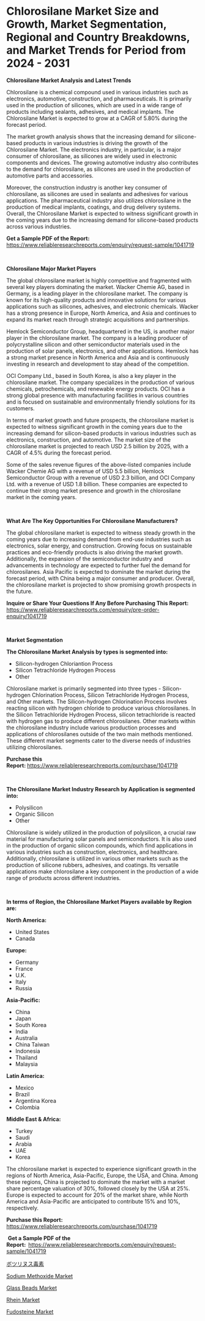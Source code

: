 <p><h1>Chlorosilane Market Size and Growth, Market Segmentation, Regional and Country Breakdowns, and Market Trends for Period from 2024 -  2031</h1></p><p><strong>Chlorosilane Market Analysis and Latest Trends</strong></p>
<p><p>Chlorosilane is a chemical compound used in various industries such as electronics, automotive, construction, and pharmaceuticals. It is primarily used in the production of silicones, which are used in a wide range of products including sealants, adhesives, and medical implants. The Chlorosilane Market is expected to grow at a CAGR of 5.80% during the forecast period.</p><p>The market growth analysis shows that the increasing demand for silicone-based products in various industries is driving the growth of the Chlorosilane Market. The electronics industry, in particular, is a major consumer of chlorosilane, as silicones are widely used in electronic components and devices. The growing automotive industry also contributes to the demand for chlorosilane, as silicones are used in the production of automotive parts and accessories.</p><p>Moreover, the construction industry is another key consumer of chlorosilane, as silicones are used in sealants and adhesives for various applications. The pharmaceutical industry also utilizes chlorosilane in the production of medical implants, coatings, and drug delivery systems. Overall, the Chlorosilane Market is expected to witness significant growth in the coming years due to the increasing demand for silicone-based products across various industries.</p></p>
<p><strong>Get a Sample PDF of the Report:&nbsp;</strong> <a href="https://www.reliableresearchreports.com/enquiry/request-sample/1041719">https://www.reliableresearchreports.com/enquiry/request-sample/1041719</a></p>
<p>&nbsp;</p>
<p><strong>Chlorosilane Major Market Players</strong></p>
<p><p>The global chlorosilane market is highly competitive and fragmented with several key players dominating the market. Wacker Chemie AG, based in Germany, is a leading player in the chlorosilane market. The company is known for its high-quality products and innovative solutions for various applications such as silicones, adhesives, and electronic chemicals. Wacker has a strong presence in Europe, North America, and Asia and continues to expand its market reach through strategic acquisitions and partnerships.</p><p>Hemlock Semiconductor Group, headquartered in the US, is another major player in the chlorosilane market. The company is a leading producer of polycrystalline silicon and other semiconductor materials used in the production of solar panels, electronics, and other applications. Hemlock has a strong market presence in North America and Asia and is continuously investing in research and development to stay ahead of the competition.</p><p>OCI Company Ltd., based in South Korea, is also a key player in the chlorosilane market. The company specializes in the production of various chemicals, petrochemicals, and renewable energy products. OCI has a strong global presence with manufacturing facilities in various countries and is focused on sustainable and environmentally friendly solutions for its customers.</p><p>In terms of market growth and future prospects, the chlorosilane market is expected to witness significant growth in the coming years due to the increasing demand for silicon-based products in various industries such as electronics, construction, and automotive. The market size of the chlorosilane market is projected to reach USD 2.5 billion by 2025, with a CAGR of 4.5% during the forecast period.</p><p>Some of the sales revenue figures of the above-listed companies include Wacker Chemie AG with a revenue of USD 5.5 billion, Hemlock Semiconductor Group with a revenue of USD 2.3 billion, and OCI Company Ltd. with a revenue of USD 1.8 billion. These companies are expected to continue their strong market presence and growth in the chlorosilane market in the coming years.</p></p>
<p>&nbsp;</p>
<p><strong>What Are The Key Opportunities For Chlorosilane Manufacturers?</strong></p>
<p><p>The global chlorosilane market is expected to witness steady growth in the coming years due to increasing demand from end-use industries such as electronics, solar energy, and construction. Growing focus on sustainable practices and eco-friendly products is also driving the market growth. Additionally, the expansion of the semiconductor industry and advancements in technology are expected to further fuel the demand for chlorosilanes. Asia Pacific is expected to dominate the market during the forecast period, with China being a major consumer and producer. Overall, the chlorosilane market is projected to show promising growth prospects in the future.</p></p>
<p><strong>Inquire or Share Your Questions If Any Before Purchasing This Report:</strong> <a href="https://www.reliableresearchreports.com/enquiry/pre-order-enquiry/1041719">https://www.reliableresearchreports.com/enquiry/pre-order-enquiry/1041719</a></p>
<p>&nbsp;</p>
<p><strong>Market Segmentation</strong></p>
<p><strong>The Chlorosilane Market Analysis by types is segmented into:</strong></p>
<p><ul><li>Silicon-hydrogen Chloriantion Process</li><li>Silicon Tetrachloride Hydrogen Process</li><li>Other</li></ul></p>
<p><p>Chlorosilane market is primarily segmented into three types - Silicon-hydrogen Chlorination Process, Silicon Tetrachloride Hydrogen Process, and Other markets. The Silicon-hydrogen Chlorination Process involves reacting silicon with hydrogen chloride to produce various chlorosilanes. In the Silicon Tetrachloride Hydrogen Process, silicon tetrachloride is reacted with hydrogen gas to produce different chlorosilanes. Other markets within the chlorosilane industry include various production processes and applications of chlorosilanes outside of the two main methods mentioned. These different market segments cater to the diverse needs of industries utilizing chlorosilanes.</p></p>
<p><strong>Purchase this Report:&nbsp;</strong><a href="https://www.reliableresearchreports.com/purchase/1041719">https://www.reliableresearchreports.com/purchase/1041719</a></p>
<p>&nbsp;</p>
<p><strong>The Chlorosilane Market Industry Research by Application is segmented into:</strong></p>
<p><ul><li>Polysilicon</li><li>Organic Silicon</li><li>Other</li></ul></p>
<p><p>Chlorosilane is widely utilized in the production of polysilicon, a crucial raw material for manufacturing solar panels and semiconductors. It is also used in the production of organic silicon compounds, which find applications in various industries such as construction, electronics, and healthcare. Additionally, chlorosilane is utilized in various other markets such as the production of silicone rubbers, adhesives, and coatings. Its versatile applications make chlorosilane a key component in the production of a wide range of products across different industries.</p></p>
<p>&nbsp;</p>
<p><strong>In terms of Region, the Chlorosilane Market Players available by Region are:</strong></p>
<p>
    <p> <strong> North America: </strong>
        <ul>
            <li>United States</li>
            <li>Canada</li>
        </ul>
        </p> 
    <p> <strong> Europe: </strong>
        <ul>
            <li>Germany</li>
            <li>France</li>
            <li>U.K.</li>
            <li>Italy</li>
            <li>Russia</li>
        </ul>
        </p> 
    <p> <strong> Asia-Pacific: </strong>
        <ul>
            <li>China</li>
            <li>Japan</li>
            <li>South Korea</li>
            <li>India</li>
            <li>Australia</li>
            <li>China Taiwan</li>
            <li>Indonesia</li>
            <li>Thailand</li>
            <li>Malaysia</li>
        </ul>
        </p> 
    <p> <strong> Latin America: </strong>
        <ul>
            <li>Mexico</li>
            <li>Brazil</li>
            <li>Argentina Korea</li>
            <li>Colombia</li>
        </ul>
        </p> 
    <p> <strong> Middle East & Africa: </strong>
        <ul>
            <li>Turkey</li>
            <li>Saudi</li>
            <li>Arabia</li>
            <li>UAE</li>
            <li>Korea</li>
        </ul>
    </p>
    </p>
<p><p>The chlorosilane market is expected to experience significant growth in the regions of North America, Asia-Pacific, Europe, the USA, and China. Among these regions, China is projected to dominate the market with a market share percentage valuation of 30%, followed closely by the USA at 25%. Europe is expected to account for 20% of the market share, while North America and Asia-Pacific are anticipated to contribute 15% and 10%, respectively.</p></p>
<p><strong>Purchase this Report: </strong><a href="https://www.reliableresearchreports.com/purchase/1041719">https://www.reliableresearchreports.com/purchase/1041719</a></p>
<p>&nbsp;<strong>Get a Sample PDF of the Report:&nbsp;&nbsp;</strong><a href="https://www.reliableresearchreports.com/enquiry/request-sample/1041719">https://www.reliableresearchreports.com/enquiry/request-sample/1041719</a></p>
<p><strong></strong></p>
<p><p><a href="https://github.com/ycmtqqhvk3273/Market-Research-Report-List-1/blob/main/5225208189489.md">ボツリヌス毒素</a></p><p><a href="https://github.com/okotobwrhuteie/Market-Research-Report-List-1/blob/main/sodium-methoxide-market.md">Sodium Methoxide Market</a></p><p><a href="https://github.com/myacatherineblakecaczo9vcsw/Market-Research-Report-List-1/blob/main/glass-beads-market.md">Glass Beads Market</a></p><p><a href="https://issuu.com/reportprime-2/docs/rhein-market-size-2030.pptx">Rhein Market</a></p><p><a href="https://issuu.com/reportprime-2/docs/fudosteine-market-size-2030.pptx">Fudosteine Market</a></p></p>